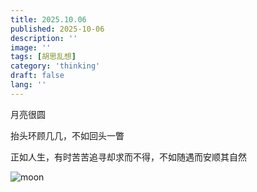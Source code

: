 ```yaml
---
title: 2025.10.06
published: 2025-10-06
description: ''
image: ''
tags: [胡思乱想]
category: 'thinking'
draft: false 
lang: ''
---
```


月亮很圆

抬头环顾几几，不如回头一瞥

正如人生，有时苦苦追寻却求而不得，不如随遇而安顺其自然

![moon](https://pub-c3306c5d138f4828a035b38ec399091a.r2.dev/thinking/images/IMG_2025_1006.jpg)